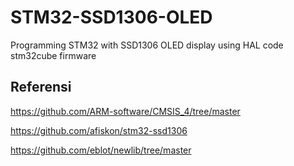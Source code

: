 # STM32-SSD1306-OLED
Programming STM32 with SSD1306 OLED display using HAL code stm32cube firmware

## Referensi
https://github.com/ARM-software/CMSIS_4/tree/master

https://github.com/afiskon/stm32-ssd1306

https://github.com/eblot/newlib/tree/master
